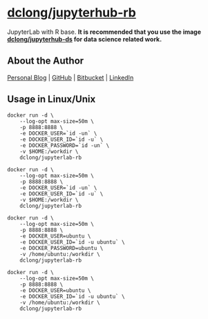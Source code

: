 # [dclong/jupyterhub-rb](https://hub.docker.com/r/dclong/jupyterhub-rb/)

JupyterLab with R base. 
**It is recommended that you use the image
[dclong/jupyterhub-ds](https://hub.docker.com/r/dclong/jupyterhub-ds/)
for data science related work.**

## About the Author

[Personal Blog](http://www.legendu.net)   |   [GitHub](https://github.com/dclong)   |   [Bitbucket](https://bitbucket.org/dclong/)   |   [LinkedIn](http://www.linkedin.com/in/ben-chuanlong-du-1239b221/)

## Usage in Linux/Unix

```
docker run -d \
    --log-opt max-size=50m \
    -p 8888:8888 \
    -e DOCKER_USER=`id -un` \
    -e DOCKER_USER_ID=`id -u` \
    -e DOCKER_PASSWORD=`id -un` \
    -v $HOME:/workdir \
    dclong/jupyterlab-rb
```
```
docker run -d \
    --log-opt max-size=50m \
    -p 8888:8888 \
    -e DOCKER_USER=`id -un` \
    -e DOCKER_USER_ID=`id -u` \
    -v $HOME:/workdir \
    dclong/jupyterlab-rb
```

```
docker run -d \
    --log-opt max-size=50m \
    -p 8888:8888 \
    -e DOCKER_USER=ubuntu \
    -e DOCKER_USER_ID=`id -u ubuntu` \
    -e DOCKER_PASSWORD=ubuntu \
    -v /home/ubuntu:/workdir \
    dclong/jupyterlab-rb
```
```
docker run -d \
    --log-opt max-size=50m \
    -p 8888:8888 \
    -e DOCKER_USER=ubuntu \
    -e DOCKER_USER_ID=`id -u ubuntu` \
    -v /home/ubuntu:/workdir \
    dclong/jupyterlab-rb
```



